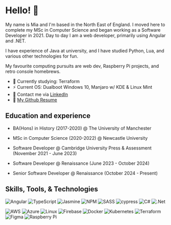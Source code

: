 # Hello! 👋

My name is Mia and I'm based in the North East of England. I moved here to complete my MSc in Computer Science and began working as a Software Developer in 2021. Day to day I am a web developer, primarily using Angular and .NET.

I have experience of Java at university, and I have studied Python, Lua, and various other technologies for fun.

My favourite computing pursuits are web dev, Raspberry Pi projects, and retro console homebrews.

- 🌱 Currently studying: Terraform
- ⚡ Current OS: Dualboot Windows 10, Manjaro w/ KDE & Linux Mint
- 💫 Contact me via <a href="https://www.linkedin.com/in/mia-coupland/">LinkedIn</a>
- 🌌 [My Github Resume](https://resume.github.io/?miacoupland)

## Education and experience
- BA(Hons) in History (2017-2020) @ The University of Manchester
- MSc in Computer Science (2020-2022) @ Newcastle University

- Software Developer @ Cambridge University Press & Assessment (November 2021 - June 2023)
- Software Developer @ Renaissance (June 2023 - October 2024)
- Senior Software Developer @ Renaissance (October 2024 - Present)

## Skills, Tools, & Technologies
![Angular](https://img.shields.io/badge/angular-%23DD0031.svg?style=for-the-badge&logo=angular&logoColor=white)
![TypeScript](https://img.shields.io/badge/typescript-%23007ACC.svg?style=for-the-badge&logo=typescript&logoColor=white)
![Jasmine](https://img.shields.io/badge/jasmine-%238A4182.svg?style=for-the-badge&logo=jasmine&logoColor=white)
![NPM](https://img.shields.io/badge/NPM-%23CB3837.svg?style=for-the-badge&logo=npm&logoColor=white)
![SASS](https://img.shields.io/badge/SASS-hotpink.svg?style=for-the-badge&logo=SASS&logoColor=white)
![cypress](https://img.shields.io/badge/-cypress-%23E5E5E5?style=for-the-badge&logo=cypress&logoColor=058a5e)
![C#](https://img.shields.io/badge/c%23-%23239120.svg?style=for-the-badge&logo=c-sharp&logoColor=white)
![.Net](https://img.shields.io/badge/.NET-5C2D91?style=for-the-badge&logo=.net&logoColor=white)

![AWS](https://img.shields.io/badge/AWS-%23FF9900.svg?style=for-the-badge&logo=amazon-aws&logoColor=white)
![Azure](https://img.shields.io/badge/azure-%230072C6.svg?style=for-the-badge&logo=microsoftazure&logoColor=white)
![Linux](https://img.shields.io/badge/Linux-FCC624?style=for-the-badge&logo=linux&logoColor=black)
![Firebase](https://img.shields.io/badge/Firebase-039BE5?style=for-the-badge&logo=Firebase&logoColor=white)
![Docker](https://img.shields.io/badge/docker-%230db7ed.svg?style=for-the-badge&logo=docker&logoColor=white)
![Kubernetes](https://img.shields.io/badge/kubernetes-%23326ce5.svg?style=for-the-badge&logo=kubernetes&logoColor=white)
![Terraform](https://img.shields.io/badge/terraform-%235835CC.svg?style=for-the-badge&logo=terraform&logoColor=white)
![Figma](https://img.shields.io/badge/figma-%23F24E1E.svg?style=for-the-badge&logo=figma&logoColor=white)
![Raspberry Pi](https://img.shields.io/badge/-RaspberryPi-C51A4A?style=for-the-badge&logo=Raspberry-Pi)

